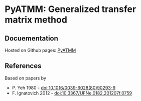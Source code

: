 # PyATMM: Generalized transfer matrix method

## Docuementation
Hosted on Github pages: [PyATMM](https://kitchenknif.github.io/PyATMM)

## References
Based on papers by
- P. Yeh 1980 - [doi:10.1016/0039-6028(80)90293-9](https://dx.doi.org/10.1016/0039-6028%2880%2990293-9)
- F. Ignatovich 2012 - [doi:10.3367/UFNe.0182.201207f.0759](https://dx.doi.org/10.3367/UFNe.0182.201207f.0759)
